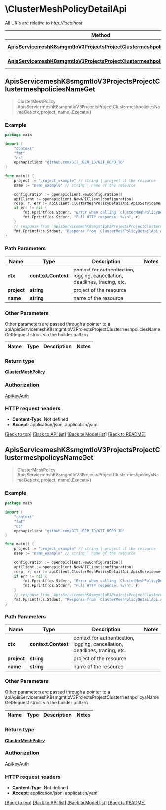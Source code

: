 # \ClusterMeshPolicyDetailApi

All URIs are relative to *http://localhost*

Method | HTTP request | Description
------------- | ------------- | -------------
[**ApisServicemeshK8smgmtIoV3ProjectsProjectClustermeshpoliciesNameGet**](ClusterMeshPolicyDetailApi.md#ApisServicemeshK8smgmtIoV3ProjectsProjectClustermeshpoliciesNameGet) | **Get** /apis/servicemesh.k8smgmt.io/v3/projects/{project}/clustermeshpolicies/{name} | 
[**ApisServicemeshK8smgmtIoV3ProjectsProjectClustermeshpolicysNameGet**](ClusterMeshPolicyDetailApi.md#ApisServicemeshK8smgmtIoV3ProjectsProjectClustermeshpolicysNameGet) | **Get** /apis/servicemesh.k8smgmt.io/v3/projects/{project}/clustermeshpolicys/{name} | 



## ApisServicemeshK8smgmtIoV3ProjectsProjectClustermeshpoliciesNameGet

> ClusterMeshPolicy ApisServicemeshK8smgmtIoV3ProjectsProjectClustermeshpoliciesNameGet(ctx, project, name).Execute()





### Example

```go
package main

import (
    "context"
    "fmt"
    "os"
    openapiclient "github.com/GIT_USER_ID/GIT_REPO_ID"
)

func main() {
    project := "project_example" // string | project of the resource
    name := "name_example" // string | name of the resource

    configuration := openapiclient.NewConfiguration()
    apiClient := openapiclient.NewAPIClient(configuration)
    resp, r, err := apiClient.ClusterMeshPolicyDetailApi.ApisServicemeshK8smgmtIoV3ProjectsProjectClustermeshpoliciesNameGet(context.Background(), project, name).Execute()
    if err != nil {
        fmt.Fprintf(os.Stderr, "Error when calling `ClusterMeshPolicyDetailApi.ApisServicemeshK8smgmtIoV3ProjectsProjectClustermeshpoliciesNameGet``: %v\n", err)
        fmt.Fprintf(os.Stderr, "Full HTTP response: %v\n", r)
    }
    // response from `ApisServicemeshK8smgmtIoV3ProjectsProjectClustermeshpoliciesNameGet`: ClusterMeshPolicy
    fmt.Fprintf(os.Stdout, "Response from `ClusterMeshPolicyDetailApi.ApisServicemeshK8smgmtIoV3ProjectsProjectClustermeshpoliciesNameGet`: %v\n", resp)
}
```

### Path Parameters


Name | Type | Description  | Notes
------------- | ------------- | ------------- | -------------
**ctx** | **context.Context** | context for authentication, logging, cancellation, deadlines, tracing, etc.
**project** | **string** | project of the resource | 
**name** | **string** | name of the resource | 

### Other Parameters

Other parameters are passed through a pointer to a apiApisServicemeshK8smgmtIoV3ProjectsProjectClustermeshpoliciesNameGetRequest struct via the builder pattern


Name | Type | Description  | Notes
------------- | ------------- | ------------- | -------------



### Return type

[**ClusterMeshPolicy**](ClusterMeshPolicy.md)

### Authorization

[ApiKeyAuth](../README.md#ApiKeyAuth)

### HTTP request headers

- **Content-Type**: Not defined
- **Accept**: application/json, application/yaml

[[Back to top]](#) [[Back to API list]](../README.md#documentation-for-api-endpoints)
[[Back to Model list]](../README.md#documentation-for-models)
[[Back to README]](../README.md)


## ApisServicemeshK8smgmtIoV3ProjectsProjectClustermeshpolicysNameGet

> ClusterMeshPolicy ApisServicemeshK8smgmtIoV3ProjectsProjectClustermeshpolicysNameGet(ctx, project, name).Execute()





### Example

```go
package main

import (
    "context"
    "fmt"
    "os"
    openapiclient "github.com/GIT_USER_ID/GIT_REPO_ID"
)

func main() {
    project := "project_example" // string | project of the resource
    name := "name_example" // string | name of the resource

    configuration := openapiclient.NewConfiguration()
    apiClient := openapiclient.NewAPIClient(configuration)
    resp, r, err := apiClient.ClusterMeshPolicyDetailApi.ApisServicemeshK8smgmtIoV3ProjectsProjectClustermeshpolicysNameGet(context.Background(), project, name).Execute()
    if err != nil {
        fmt.Fprintf(os.Stderr, "Error when calling `ClusterMeshPolicyDetailApi.ApisServicemeshK8smgmtIoV3ProjectsProjectClustermeshpolicysNameGet``: %v\n", err)
        fmt.Fprintf(os.Stderr, "Full HTTP response: %v\n", r)
    }
    // response from `ApisServicemeshK8smgmtIoV3ProjectsProjectClustermeshpolicysNameGet`: ClusterMeshPolicy
    fmt.Fprintf(os.Stdout, "Response from `ClusterMeshPolicyDetailApi.ApisServicemeshK8smgmtIoV3ProjectsProjectClustermeshpolicysNameGet`: %v\n", resp)
}
```

### Path Parameters


Name | Type | Description  | Notes
------------- | ------------- | ------------- | -------------
**ctx** | **context.Context** | context for authentication, logging, cancellation, deadlines, tracing, etc.
**project** | **string** | project of the resource | 
**name** | **string** | name of the resource | 

### Other Parameters

Other parameters are passed through a pointer to a apiApisServicemeshK8smgmtIoV3ProjectsProjectClustermeshpolicysNameGetRequest struct via the builder pattern


Name | Type | Description  | Notes
------------- | ------------- | ------------- | -------------



### Return type

[**ClusterMeshPolicy**](ClusterMeshPolicy.md)

### Authorization

[ApiKeyAuth](../README.md#ApiKeyAuth)

### HTTP request headers

- **Content-Type**: Not defined
- **Accept**: application/json, application/yaml

[[Back to top]](#) [[Back to API list]](../README.md#documentation-for-api-endpoints)
[[Back to Model list]](../README.md#documentation-for-models)
[[Back to README]](../README.md)

